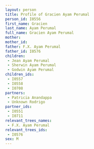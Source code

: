 ```yaml
---
layout: person
title: Profile of Gracien Ayam Perumal
person_id: I0556
first_name: Gracien
last_name: Ayam Perumal
full_name: Gracien Ayam Perumal
mother: 
mother_id: 
father: F.X. Ayam Perumal
father_id: I0576
children:
 - Jean Ayam Perumal
 - Sherwin Ayam Perumal
 - Godwin Ayam Perumal
children_ids:
 - I0557
 - I0558
 - I0708
partners:
 - Patricia Anandappa
 - Unknown Rodrigo
partner_ids:
 - I0551
 - I0711
relevant_trees_names:
 - F.X. Ayam Perumal
relevant_trees_ids:
 - I0576
sex: M
---
```


